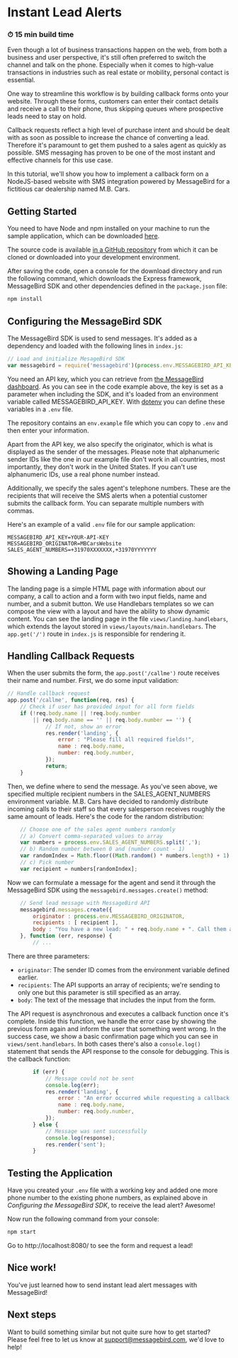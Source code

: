 # Instant Lead Alerts
### ⏱ 15 min build time

Even though a lot of business transactions happen on the web, from both a business and user perspective, it's still often preferred to switch the channel and talk on the phone. Especially when it comes to high-value transactions in industries such as real estate or mobility, personal contact is essential.

One way to streamline this workflow is by building callback forms onto your website. Through these forms, customers can enter their contact details and receive a call to their phone, thus skipping queues where prospective leads need to stay on hold. 

Callback requests reflect a high level of purchase intent and should be dealt with as soon as possible to increase the chance of converting a lead. Therefore it's paramount to get them pushed to a sales agent as quickly as possible. SMS messaging has proven to be one of the most instant and effective channels for this use case.

In this tutorial, we'll show you how to implement a callback form on a NodeJS-based website with SMS integration powered by MessageBird for a fictitious car dealership named M.B. Cars.

## Getting Started

You need to have Node and npm installed on your machine to run the sample application, which can be downloaded [here](https://www.npmjs.com/get-npm).

The source code is available [in a GitHub repository](https://github.com/messagebirdguides/lead-alerts-guide) from which it can be cloned or downloaded into your development environment.

After saving the code, open a console for the download directory and run the following command, which downloads the Express framework, MessageBird SDK and other dependencies defined in the `package.json` file:

````bash
npm install
````

## Configuring the MessageBird SDK

The MessageBird SDK is used to send messages. It's added as a dependency and loaded with the following lines in `index.js`:

````javascript
// Load and initialize MesageBird SDK
var messagebird = require('messagebird')(process.env.MESSAGEBIRD_API_KEY);
````

You need an API key, which you can retrieve from [the MessageBird dashboard](https://dashboard.messagebird.com/en/developers/access). As you can see in the code example above, the key is set as a parameter when including the SDK, and it's loaded from an environment variable called MESSAGEBIRD_API_KEY. With [dotenv](https://www.npmjs.com/package/dotenv) you can define these variables in a `.env` file.

The repository contains an `env.example` file which you can copy to `.env` and then enter your information.

Apart from the API key, we also specify the originator, which is what is displayed as the sender of the messages. Please note that alphanumeric sender IDs like the one in our example file don't work in all countries, most importantly, they don't work in the United States. If you can't use alphanumeric IDs, use a real phone number instead.

Additionally, we specify the sales agent's telephone numbers. These are the recipients that will receive the SMS alerts when a potential customer submits the callback form. You can separate multiple numbers with commas.

Here's an example of a valid `.env` file for our sample application:

````env
MESSAGEBIRD_API_KEY=YOUR-API-KEY
MESSAGEBIRD_ORIGINATOR=MBCarsWebsite
SALES_AGENT_NUMBERS=+31970XXXXXXX,+31970YYYYYYY
````

## Showing a Landing Page

The landing page is a simple HTML page with information about our company, a call to action and a form with two input fields, name and number, and a submit button. We use Handlebars templates so we can compose the view with a layout and have the ability to show dynamic content. You can see the landing page in the file `views/landing.handlebars`, which extends the layout stored in `views/layouts/main.handlebars`. The `app.get('/')` route in `index.js` is responsible for rendering it.

## Handling Callback Requests

When the user submits the form, the `app.post('/callme')` route receives their name and number. First, we do some input validation:

````javascript
// Handle callback request
app.post('/callme', function(req, res) {
    // Check if user has provided input for all form fields
    if (!req.body.name || !req.body.number
        || req.body.name == '' || req.body.number == '') {
            // If not, show an error
            res.render('landing', {
                error : "Please fill all required fields!",
                name : req.body.name,
                number: req.body.number,
            });
            return;
    }
````

Then, we define where to send the message. As you've seen above, we specified multiple recipient numbers in the SALES_AGENT_NUMBERS environment variable. M.B. Cars have decided to randomly distribute incoming calls to their staff so that every salesperson receives roughly the same amount of leads. Here's the code for the random distribution:

````javascript
    // Choose one of the sales agent numbers randomly
    // a) Convert comma-separated values to array
    var numbers = process.env.SALES_AGENT_NUMBERS.split(',');
    // b) Random number between 0 and (number count - 1)
    var randomIndex = Math.floor((Math.random() * numbers.length) + 1) - 1;
    // c) Pick number
    var recipient = numbers[randomIndex];
````

Now we can formulate a message for the agent and send it through the MessageBird SDK using the `messagebird.messages.create()` method:

````javascript
    // Send lead message with MessageBird API
    messagebird.messages.create({
        originator : process.env.MESSAGEBIRD_ORIGINATOR,
        recipients : [ recipient ],
        body : "You have a new lead: " + req.body.name + ". Call them at " + req.body.number
    }, function (err, response) {
        // ...
````

There are three parameters:
- `originator`: The sender ID comes from the environment variable defined earlier.
- `recipients`: The API supports an array of recipients; we're sending to only one but this parameter is still specified as an array.
- `body`: The text of the message that includes the input from the form.

The API request is asynchronous and executes a callback function once it's complete. Inside this function, we handle the error case by showing the previous form again and inform the user that something went wrong. In the success case, we show a basic confirmation page which you can see in `views/sent.handlebars`. In both cases there's also a `console.log()` statement that sends the API response to the console for debugging. This is the callback function:

````javascript
        if (err) {
            // Message could not be sent
            console.log(err);
            res.render('landing', {
                error : "An error occurred while requesting a callback!",
                name : req.body.name,
                number: req.body.number,
            });
        } else {
            // Message was sent successfully
            console.log(response);
            res.render('sent');
        }
````

## Testing the Application

Have you created your `.env` file with a working key and added one more phone number to the existing phone numbers, as explained above in _Configuring the MessageBird SDK_, to receive the lead alert? Awesome!

Now run the following command from your console:

````bash
npm start
````

Go to http://localhost:8080/ to see the form and request a lead!

## Nice work!

You've just learned how to send instant lead alert messages with MessageBird!

## Next steps
Want to build something similar but not quite sure how to get started? Please feel free to let us know at support@messagebird.com, we'd love to help!
